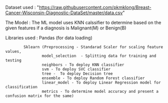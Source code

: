 Dataset used : "https://raw.githubusercontent.com/pkmklong/Breast-Cancer-Wisconsin-Diagnostic-DataSet/master/data.csv"

The Model :	The ML model uses KNN calssifier to determine based on the given features if a diagnosis is Malignant(M) or Benign(B)

Libraries used :
			Pandas  (for data loading)

			Sklearn (Preprocessing - Standarad Scaler for scaling feature values,
					model_selection  - Splitting data for training and testing
					neighbors - To deploy KNN classifier
					svm - To deploy SVC classifier
				   	tree -  To deploy Decision tree
					ensemble - To deploy Random Forest classifier
				   	linear_model - To deploy Linear Regression model for classification
					metrics - To determine model accuracy and present a confusion matrix for the same)
			
			 